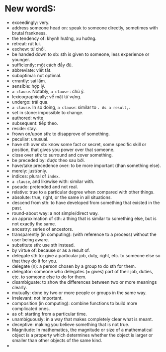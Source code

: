 # New wordS:
* exceedingly: very.
* address someone head on: speak to someone directly, sometimes with brutal frankness.
* the tendency of: khynh hướng, xu hướng.
* retreat: rút lui.
* eschew: từ chối.
* be handed down to sb: sth is given to someone, less experience or younger.
* sufficiently: một cách đầy đủ.
* abbreviate: viết tắt.
* suboptimal: not optimal.
* errantly: sai lầm.
* sensible: hợp lý.
* `a clause`. Notably, `a clause` : chú ý.
* lexicographically: về mặt từ vựng.
* undergo: trải qua.
* `a clause`. In so doing, `a clause`: similar to `. As a result,`.
* set in stone: impossible to change.
* authored: write
* subsequent: tiếp theo.
* reside: stay.
* frown on/upon sth: to disapprove of something.
* peculiar: unusual.
* have sth over sb: know some fact or secret, some specific skill or position, that gives you power over that someone.
* close over sth: to surround and cover something.
* be preceded by: được theo sau bởi.
* have/take precedence over: to be more important (than something else).
* merely: just/only.
* indices: plural of `index`.
* `a clause`, and likewise with: similar with.
* pseudo: pretended and not real.
* relative: true to a particular degree when compared with other things.
* absolute: true, right, or the same in all situations.
* descend from sth: to have developed from something that existed in the past.
* round-about way: a not simple/direct way. 
* an approximation of sth: a thing that is similar to something else, but is not exactly the same.
* ancestry: series of ancestors.
* transparently (in computing): (with reference to a process) without the user being aware.
* substitute sth: use sth instead.
* by virtue of: because or as a result of.
* delegate sth to: give a particular job, duty, right, etc. to someone else so that they do it for you.
* delegate (n): a person chosen by a group to do sth for them.
* delegator: someone who delegates (= gives) part of their job, duties, etc. to someone else to do for them.
* disambiguate: to show the differences between two or more meanings clearly.
* mutually: done by two or more people or groups in the same way.
* irrelevant: not important.
* composition (in computing): combine functions to build more complicated ones.
* as of: starting from a particular time.
* unambiguously: in a way that makes completely clear what is meant.
* deceptive: making you believe something that is not true.
* Magnitude: In mathematics, the magnitude or size of a mathematical object is a property which determines whether the object is larger or smaller than other objects of the same kind.
* 